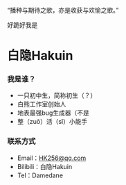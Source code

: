 “播种与期待之歌，亦是收获与欢愉之歌。”

好跪好我是
# 白隐Hakuin

### 我是谁？
- 一只初中生，简称初生（？）
- 白熊工作室创始人
- 地表最强bug生成器（不是
- 整（zuō）活（sǐ）小能手

### 联系方式
- Email：HK256@qq.com
- Bilibili：白隐Hakuin
- Tel：Damedane

<!---
Hakuin123/Hakuin123 is a ✨ special ✨ repository because its `README.md` (this file) appears on your GitHub profile.
You can click the Preview link to take a look at your changes.
--->
